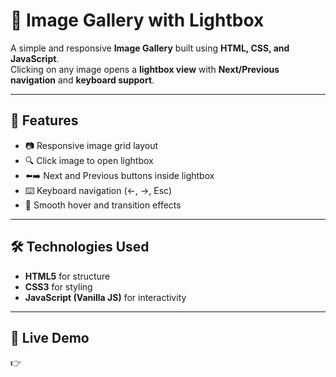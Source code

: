 # 📸 Image Gallery with Lightbox

A simple and responsive **Image Gallery** built using **HTML, CSS, and JavaScript**.  
Clicking on any image opens a **lightbox view** with **Next/Previous navigation** and **keyboard support**.  

---

## 🚀 Features
- 📷 Responsive image grid layout  
- 🔍 Click image to open lightbox  
- ⬅️➡️ Next and Previous buttons inside lightbox  
- ⌨️ Keyboard navigation (←, →, Esc)  
- 🎨 Smooth hover and transition effects  

---

## 🛠️ Technologies Used
- **HTML5** for structure  
- **CSS3** for styling  
- **JavaScript (Vanilla JS)** for interactivity  

---
## 🔗 Live Demo
👉 



